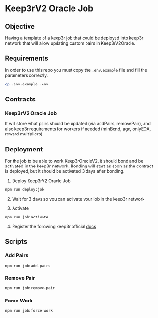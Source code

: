 # Keep3rV2 Oracle Job

## Objective

Having a template of a keep3r job that could be deployed into keep3r network that will allow updating custom pairs in Keep3rV2Oracle.

## Requirements

In order to use this repo you must copy the `.env.example` file and fill the parameters correctly.

```bash
cp .env.example .env
```

## Contracts

### Keep3rV2 Oracle Job

It will store what pairs should be updated (via addPairs, removePair), and also keep3r requirements for workers if needed (minBond, age, onlyEOA, reward multipliers).

## Deployment

For the job to be able to work Keep3rOracleV2, it should bond and be activated in the keep3r network. Bonding will start as soon as the contract is deployed, but it should be activated 3 days after bonding.

1. Deploy Keep3rV2 Oracle Job

```bash
npm run deploy:job
```

2. Wait for 3 days so you can activate your job in the keep3r network

3. Activate

```bash
npm run job:activate
```

4. Register the following keep3r official [docs](https://github.com/keep3r-network/keep3r.network/#registering-a-job)

## Scripts

### Add Pairs

```bash
npm run job:add-pairs
```

### Remove Pair

```bash
npm run job:remove-pair
```

### Force Work

```bash
npm run job:force-work
```
